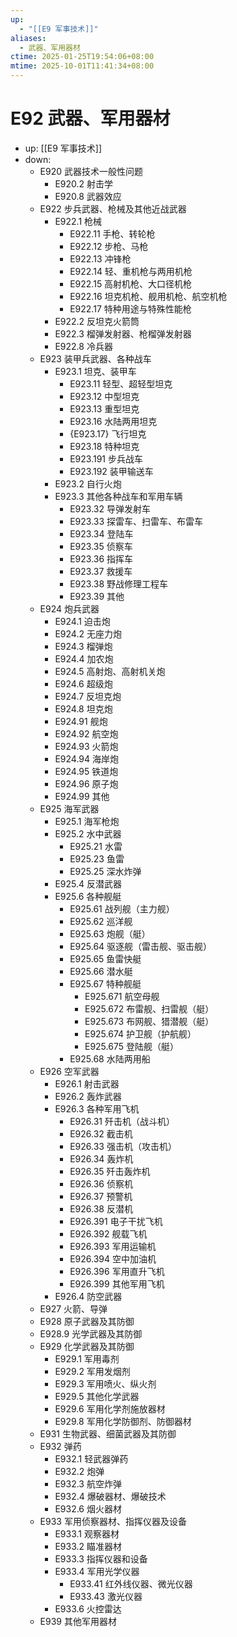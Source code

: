 ```yaml
---
up:
  - "[[E9 军事技术]]"
aliases:
  - 武器、军用器材
ctime: 2025-01-25T19:54:06+08:00
mtime: 2025-10-01T11:41:34+08:00
---
```


# E92 武器、军用器材

- up: [[E9 军事技术]]
- down:	
	- E920 武器技术一般性问题
		- E920.2 射击学
		- E920.8 武器效应
	- E922 步兵武器、枪械及其他近战武器
		- E922.1 枪械
			- E922.11 手枪、转轮枪
			- E922.12 步枪、马枪
			- E922.13 冲锋枪
			- E922.14 轻、重机枪与两用机枪
			- E922.15 高射机枪、大口径机枪
			- E922.16 坦克机枪、舰用机枪、航空机枪
			- E922.17 特种用途与特殊性能枪
		- E922.2 反坦克火箭筒
		- E922.3 榴弹发射器、枪榴弹发射器
		- E922.8 冷兵器
	- E923 装甲兵武器、各种战车
		- E923.1 坦克、装甲车
			- E923.11 轻型、超轻型坦克
			- E923.12 中型坦克
			- E923.13 重型坦克
			- E923.16 水陆两用坦克
			- {E923.17} 飞行坦克
			- E923.18 特种坦克
			- E923.191 步兵战车
			- E923.192 装甲输送车
		- E923.2 自行火炮
		- E923.3 其他各种战车和军用车辆
			- E923.32 导弹发射车
			- E923.33 探雷车、扫雷车、布雷车
			- E923.34 登陆车
			- E923.35 侦察车
			- E923.36 指挥车
			- E923.37 救援车
			- E923.38 野战修理工程车
			- E923.39 其他
	- E924 炮兵武器
		- E924.1 迫击炮
		- E924.2 无座力炮
		- E924.3 榴弹炮
		- E924.4 加农炮
		- E924.5 高射炮、高射机关炮
		- E924.6 超级炮
		- E924.7 反坦克炮
		- E924.8 坦克炮
		- E924.91 舰炮
		- E924.92 航空炮
		- E924.93 火箭炮
		- E924.94 海岸炮
		- E924.95 铁道炮
		- E924.96 原子炮
		- E924.99 其他
	- E925 海军武器
		- E925.1 海军枪炮
		- E925.2 水中武器
			- E925.21 水雷
			- E925.23 鱼雷
			- E925.25 深水炸弹
		- E925.4 反潜武器
		- E925.6 各种舰艇
			- E925.61 战列舰（主力舰）
			- E925.62 巡洋舰
			- E925.63 炮舰（艇）
			- E925.64 驱逐舰（雷击舰、驱击舰）
			- E925.65 鱼雷快艇
			- E925.66 潜水艇
			- E925.67 特种舰艇
				- E925.671 航空母舰
				- E925.672 布雷舰、扫雷舰（艇）
				- E925.673 布网舰、猎潜舰（艇）
				- E925.674 护卫舰（护航舰）
				- E925.675 登陆舰（艇）
			- E925.68 水陆两用船
	- E926 空军武器
		- E926.1 射击武器
		- E926.2 轰炸武器
		- E926.3 各种军用飞机
			- E926.31 歼击机（战斗机）
			- E926.32 截击机
			- E926.33 强击机（攻击机）
			- E926.34 轰炸机
			- E926.35 歼击轰炸机
			- E926.36 侦察机
			- E926.37 预警机
			- E926.38 反潜机
			- E926.391 电子干扰飞机
			- E926.392 舰载飞机
			- E926.393 军用运输机
			- E926.394 空中加油机
			- E926.396 军用直升飞机
			- E926.399 其他军用飞机
		- E926.4 防空武器
	- E927 火箭、导弹
	- E928 原子武器及其防御
	- E928.9 光学武器及其防御
	- E929 化学武器及其防御
		- E929.1 军用毒剂
		- E929.2 军用发烟剂
		- E929.3 军用喷火、纵火剂
		- E929.5 其他化学武器
		- E929.6 军用化学剂施放器材
		- E929.8 军用化学防御剂、防御器材
	- E931 生物武器、细菌武器及其防御
	- E932 弹药
		- E932.1 轻武器弹药
		- E932.2 炮弹
		- E932.3 航空炸弹
		- E932.4 爆破器材、爆破技术
		- E932.6 烟火器材
	- E933 军用侦察器材、指挥仪器及设备
		- E933.1 观察器材
		- E933.2 瞄准器材
		- E933.3 指挥仪器和设备
		- E933.4 军用光学仪器
			- E933.41 红外线仪器、微光仪器
			- E933.43 激光仪器
		- E933.6 火控雷达
	- E939 其他军用器材
	
